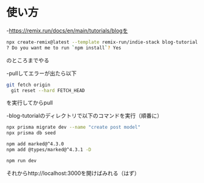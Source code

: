 # 使い方

-https://remix.run/docs/en/main/tutorials/blogを
  ```sh
  npx create-remix@latest --template remix-run/indie-stack blog-tutorial
  ? Do you want me to run `npm install`? Yes
  ```
 のところまでやる

-pullしてエラーが出たら以下
  ```sh
  git fetch origin
　git reset --hard FETCH_HEAD
  ```
 を実行してからpull

-blog-tutorialのディレクトリで以下のコマンドを実行（順番に）
  ```sh
  npx prisma migrate dev --name "create post model"
  npx prisma db seed

  npm add marked@^4.3.0
  npm add @types/marked@^4.3.1 -D

  npm run dev
  ```

それからhttp://localhost:3000を開けばみれる（はず）
